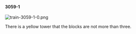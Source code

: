 #### 3059-1
![train-3059-1-0.png](https://github.com/lil-lab/nlvr/raw/master/nlvr/train/images/37/train-3059-1-0.png "train-3059-1-0.png")

There is a yellow tower that the blocks are not more than three.